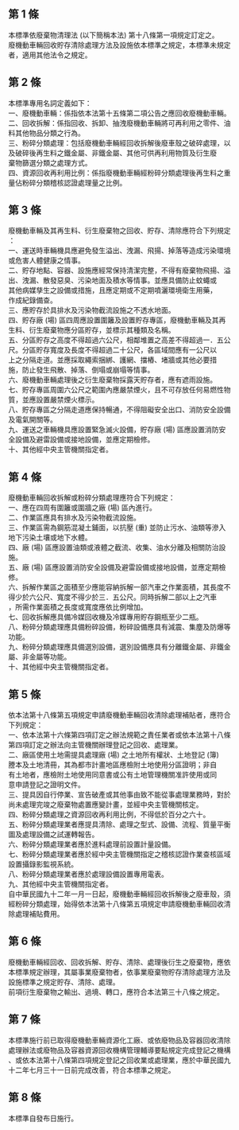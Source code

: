 第 1 條
-------
本標準依廢棄物清理法 (以下簡稱本法) 第十八條第一項規定訂定之。    
廢機動車輛回收貯存清除處理方法及設施依本標準之規定，本標準未規定  
者，適用其他法令之規定。

第 2 條
-------
本標準專用名詞定義如下：                                          
一、廢機動車輛：係指依本法第十五條第二項公告之應回收廢機動車輛。  
二、回收拆解：係指回收、拆卸、抽洩廢機動車輛將可再利用之零件、油  
    料其他物品分類之行為。                                        
三、粉碎分類處理：包括廢機動車輛經回收拆解後廢車殼之破碎處理，以  
    及破碎後再生料之鐵金屬、非鐵金屬、其他可供再利用物質及衍生廢  
    棄物篩選分類之處理方式。                                      
四、資源回收再利用比例：係指廢機動車輛經粉碎分類處理後再生料之重  
    量佔粉碎分類稽核認證處理量之比例。

第 3 條
-------
廢機動車輛及其再生料、衍生廢棄物之回收、貯存、清除應符合下列規定  
：                                                                
一、運送時車輛機具應避免發生溢出、洩漏、飛揚、掉落等造成污染環境  
    或危害人體健康之情事。                                        
二、貯存地點、容器、設施應經常保持清潔完整，不得有廢棄物飛揚、溢  
    出、洩漏、散發惡臭、污染地面及積水等情事。並應具備防止蚊蠅或  
    其他病媒孳生之設備或措施，且應定期或不定期噴灑環境衛生用藥，  
    作成紀錄備查。                                                
三、應貯存於具排水及污染物截流設施之不透水地面。                  
四、貯存廠 (場) 區四周應設置圍籬及設置貯存專區，廢機動車輛及其再  
    生料、衍生廢棄物應分區貯存，並標示其種類及名稱。              
五、分區貯存之高度不得超過六公尺，相鄰堆置之高差不得超過一．五公  
    尺。分區貯存寬度及長度不得超過二十公尺，各區域間應有一公尺以  
    上之分隔走道。並應採取繩索捆綁、護網、擋樁、堵牆或其他必要措  
    施，防止發生飛散、掉落、倒塌或崩塌等情事。                    
六、廢機動車輛處理後之衍生廢棄物採露天貯存者，應有遮雨設施。      
七、貯存專區周圍六公尺之範圍內應嚴禁煙火，且不可存放任何易燃性物  
    質，並應設置嚴禁煙火標示。                                    
八、貯存專區之分隔走道應保持暢通，不得阻礙安全出口、消防安全設備  
    及電氣開關等。                                                
九、運送之車輛機具應設置緊急滅火設備，貯存廠 (場) 區應設置消防安  
    全設備及避雷設備或接地設備，並應定期檢修。                    
十、其他經中央主管機關指定者。

第 4 條
-------
廢機動車輛回收拆解或粉碎分類處理應符合下列規定：                  
一、應在四周有圍籬或圍牆之廠 (場) 區內進行。                      
二、作業區應具有排水及污染物截流設施。                            
三、作業區需為鋼筋混凝土鋪面，以抗壓 (重) 並防止污水、油類等滲入  
    地下污染土壤或地下水體。                                      
四、廠 (場) 區應設置油類或液體之截流、收集、油水分離及相關防治設  
    施。                                                          
五、廠 (場) 區應設置消防安全設備及避雷設備或接地設備，並應定期檢  
    修。                                                          
六、拆解作業區之面積至少應能容納拆解一部汽車之作業面積，其長度不  
    得少於六公尺、寬度不得少於三．五公尺。同時拆解二部以上之汽車  
    ，所需作業面積之長度或寬度應依比例增加。                      
七、回收拆解應具備冷媒回收機及冷媒專用貯存鋼瓶至少二瓶。          
八、粉碎分類處理應具備粉碎設備，粉碎設備應具有減震、集塵及防爆等  
    功能。                                                        
九、粉碎分類處理應具備選別設備，選別設備應具有分離鐵金屬、非鐵金  
    屬、非金屬等功能。                                            
十、其他經中央主管機關指定者。

第 5 條
-------
依本法第十八條第五項規定申請廢機動車輛回收清除處理補貼者，應符合  
下列規定：                                                        
一、依本法第十六條第四項訂定之辦法規範之責任業者或依本法第十八條  
    第四項訂定之辦法向主管機關辦理登記之回收、處理業。            
二、廠區使用土地需提具處理廠 (場) 之土地所有權狀、土地登記 (簿)   
    謄本及土地清冊，其為都市計畫地區應檢附土地使用分區證明；非自  
    有土地者，應檢附土地使用同意書或公有土地管理機關准許使用或同  
    意申請登記之證明文件。                                        
三、提具因自行停業、宣告破產或其他事由致不能從事處理業務時，對於  
    尚未處理完竣之廢棄物處置應變計畫，並經中央主管機關核定。      
四、粉碎分類處理之資源回收再利用比例，不得低於百分之六十。        
五、粉碎分類處理業者應提具清除、處理之型式、設備、流程、質量平衡  
    圖及處理設備之試運轉報告。                                    
六、粉碎分類處理業者應於進料處理前設置計量設備。                  
七、粉碎分類處理業者應於經中央主管機關指定之稽核認證作業查核區域  
    設置攝錄影監視系統。                                          
八、粉碎分類處理業者應於處理設備設置專用電表。                    
九、其他經中央主管機關指定者。                                    
自中華民國九十二年一月一日起，廢機動車輛經回收拆解後之廢車殼，須  
經粉碎分類處理，始得依本法第十八條第五項規定申請廢機動車輛回收清  
除處理補貼費用。

第 6 條
-------
廢機動車輛經回收、回收拆解、貯存、清除、處理後衍生之廢棄物，應依  
本標準規定辦理，其屬事業廢棄物者，依事業廢棄物貯存清除處理方法及  
設施標準之規定貯存、清除、處理。                                  
前項衍生廢棄物之輸出、過境、轉口，應符合本法第三十八條之規定。

第 7 條
-------
本標準施行前已取得廢機動車輛資源化工廠、或依廢物品及容器回收清除  
處理辦法或廢物品及容器資源回收機構管理輔導要點規定完成登記之機構  
、或依本法第十八條第四項規定登記之回收業或處理業，應於中華民國九  
十二年七月三十一日前完成改善，符合本標準之規定。

第 8 條
-------
本標準自發布日施行。

